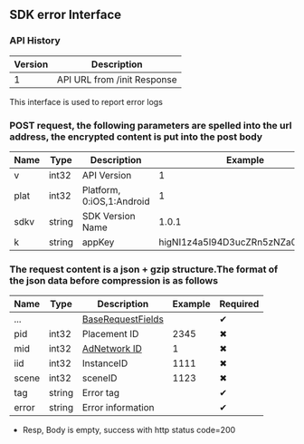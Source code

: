 ## SDK error Interface

### API History
|Version|Description|
|------|------|
| 1 | API URL from /init Response |


This interface is used to report error logs

### POST request, the following parameters are spelled into the url address, the encrypted content is put into the post body

| Name|Type|Description|Example|Required|
| --- | ---| --- | --- | --- |
| v | int32 | API Version|1| ✔︎|
| plat | int32 | Platform, 0:iOS,1:Android|1| ✔︎|
| sdkv | string | SDK Version Name |1.0.1| ✔︎|
| k | string | appKey| higNI1z4a5l94D3ucZRn5zNZa00NuDTq|✔︎|


### The request content is a json + gzip structure.The format of the json data before compression is as follows

| Name|Type|Description|Example|Required|
| --- | ---| --- | --- | --- |
|...||<a href="SDK_COMMON.md#baserequestfields">BaseRequestFields</a>||✔︎|
| pid | int32 | Placement ID | 2345|✖︎|
| mid | int32 | <a href="SDK_COMMON.md#adnetwork">AdNetwork ID</a> | 1|✖︎|
| iid | int32 | InstanceID | 1111|✖︎|
| scene | int32 | sceneID |1123|✖︎|
| tag | string | Error tag ||✔︎|
| error | string | Error information ||✔︎|


* Resp, Body is empty, success with http status code=200

